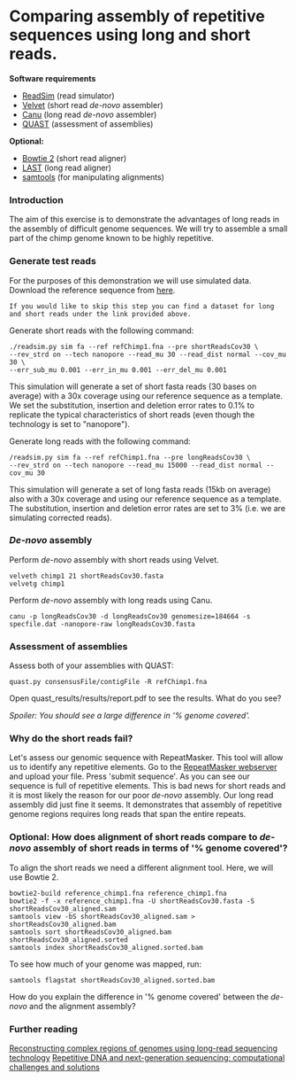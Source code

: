 # Comparing assembly of repetitive sequences using long and short reads.

**Software requirements**
- [ReadSim](http://sourceforge.net/p/readsim/wiki/manual/) (read simulator)
- [Velvet](https://www.ebi.ac.uk/~zerbino/velvet/) (short read *de-novo* assembler)
- [Canu](https://github.com/marbl/canu/releases) (long read *de-novo* assembler)
- [QUAST](http://bioinf.spbau.ru/quast) (assessment of assemblies)

**Optional:**
- [Bowtie 2](http://bowtie-bio.sourceforge.net/bowtie2/index.shtml) (short read aligner)
- [LAST](http://last.cbrc.jp/) (long read aligner)
- [samtools](http://www.htslib.org/download/) (for manipulating alignments)


### Introduction
The aim of this exercise is to demonstrate the advantages of long reads in the assembly of difficult genome sequences. We will try to assemble a small part of the chimp genome known to be highly repetitive.

### Generate test reads
For the purposes of this demonstration we will use simulated data. Download the reference sequence from [here](https://figshare.com/s/be47dc169f8759545b5a).

```
If you would like to skip this step you can find a dataset for long and short reads under the link provided above.
```

Generate short reads with the following command:

```
./readsim.py sim fa --ref refChimp1.fna --pre shortReadsCov30 \
--rev_strd on --tech nanopore --read_mu 30 --read_dist normal --cov_mu 30 \
--err_sub_mu 0.001 --err_in_mu 0.001 --err_del_mu 0.001
```

This simulation will generate a set of short fasta reads (30 bases on average) with a 30x coverage using our reference sequence as a template. We set the substitution, insertion and deletion error rates to 0.1% to replicate the typical characteristics of short reads (even though the technology is set to "nanopore").

Generate long reads with the following command:

```
/readsim.py sim fa --ref refChimp1.fna --pre longReadsCov30 \ 
--rev_strd on --tech nanopore --read_mu 15000 --read_dist normal --cov_mu 30
```

This simulation will generate a set of long fasta reads (15kb on average) also with a 30x coverage and using our reference sequence as a template. The substitution, insertion and deletion error rates are set to 3% (i.e. we are simulating corrected reads).


### *De-novo* assembly

Perform *de-novo* assembly with short reads using Velvet.

``` 
velveth chimp1 21 shortReadsCov30.fasta
velvetg chimp1
```

Perform *de-novo* assembly with long reads using Canu.

```
canu -p longReadsCov30 -d longReadsCov30 genomesize=184664 -s specfile.dat -nanopore-raw longReadsCov30.fasta
```

### Assessment of assemblies
Assess both of your assemblies with QUAST:

```
quast.py consensusFile/contigFile -R refChimp1.fna
```

Open quast_results/results/report.pdf to see the results. What do you see?

*Spoiler: You should see a large difference in '% genome covered'.*

### Why do the short reads fail?
Let's assess our genomic sequence with RepeatMasker. This tool will allow us to identify any repetitive elements.
Go to the [RepeatMasker webserver](http://www.repeatmasker.org/cgi-bin/WEBRepeatMasker) and upload your file. Press 'submit sequence'.
As you can see our sequence is full of repetitive elements. This is bad news for short reads and it is most likely the reason for our poor *de-novo* assembly. Our long read assembly did just fine it seems. It demonstrates that assembly of repetitive genome regions requires long reads that span the entire repeats.

### Optional: How does alignment of short reads compare to *de-novo* assembly of short reads in terms of '% genome covered'?

To align the short reads we need a different alignment tool. Here, we will use Bowtie 2.

```
bowtie2-build reference_chimp1.fna reference_chimp1.fna
bowtie2 -f -x reference_chimp1.fna -U shortReadsCov30.fasta -S shortReadsCov30_aligned.sam
samtools view -bS shortReadsCov30_aligned.sam > shortReadsCov30_aligned.bam
samtools sort shortReadsCov30_aligned.bam shortReadsCov30_aligned.sorted
samtools index shortReadsCov30_aligned.sorted.bam
```

To see how much of your genome was mapped, run:

```
samtools flagstat shortReadsCov30_aligned.sorted.bam
```

How do you explain the difference in '% genome covered' between the *de-novo* and the alignment assembly?

### Further reading
[Reconstructing complex regions of genomes using long-read sequencing technology](http://genome.cshlp.org/content/24/4/688.full)
[Repetitive DNA and next-generation sequencing: computational challenges and solutions](http://www.nature.com/nrg/journal/v13/n1/full/nrg3117.html)


